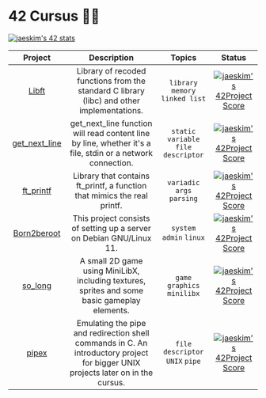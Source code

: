 # 42 Cursus 👨‍🎓
[![jaeskim's 42 stats](https://badge42.herokuapp.com/api/stats/degabrie?&privacyName=true&cursus=42cursus&darkMode=true)](https://github.com/JaeSeoKim/badge42)

| Project | Description | Topics |Status |
|:-------:|:-------:|:-------:|:-------:|
| [Libft](https://github.com/denisgodoy/42-libft) | Library of recoded functions from the standard C library (libc) and other implementations. |`library` `memory` `linked list` | [![jaeskim's 42Project Score](https://badge42.herokuapp.com/api/project/degabrie/Libft)](https://github.com/JaeSeoKim/badge42) |
| [get_next_line](https://github.com/denisgodoy/42-gnl) | get_next_line function will read content line by line, whether it's a file, stdin or a network connection.|`static variable` `file descriptor`| [![jaeskim's 42Project Score](https://badge42.herokuapp.com/api/project/degabrie/get_next_line)](https://github.com/JaeSeoKim/badge42) |
| [ft_printf](https://github.com/denisgodoy/42-ft_printf) |Library that contains ft_printf, a function that mimics the real printf.  |`variadic args` `parsing`| [![jaeskim's 42Project Score](https://badge42.herokuapp.com/api/project/degabrie/ft_printf)](https://github.com/JaeSeoKim/badge42) |
| [Born2beroot](https://github.com/denisgodoy/42-born2beroot) |This project consists of setting up a server on Debian GNU/Linux 11.  |`system admin` `linux`| [![jaeskim's 42Project Score](https://badge42.herokuapp.com/api/project/degabrie/Born2beroot)](https://github.com/JaeSeoKim/badge42) |
| [so_long](https://github.com/denisgodoy/42-so_long) | A small 2D game using MiniLibX, including textures, sprites and some basic gameplay elements. |`game` `graphics` `minilibx`| [![jaeskim's 42Project Score](https://badge42.herokuapp.com/api/project/degabrie/so_long)](https://github.com/JaeSeoKim/badge42) |
| [pipex](https://github.com/denisgodoy/42-pipex) | Emulating the pipe and redirection shell commands in C. An introductory project for bigger UNIX projects later on in the cursus.  |`file descriptor` `UNIX` `pipe` | [![jaeskim's 42Project Score](https://badge42.herokuapp.com/api/project/degabrie/pipex)](https://github.com/JaeSeoKim/badge42) |
